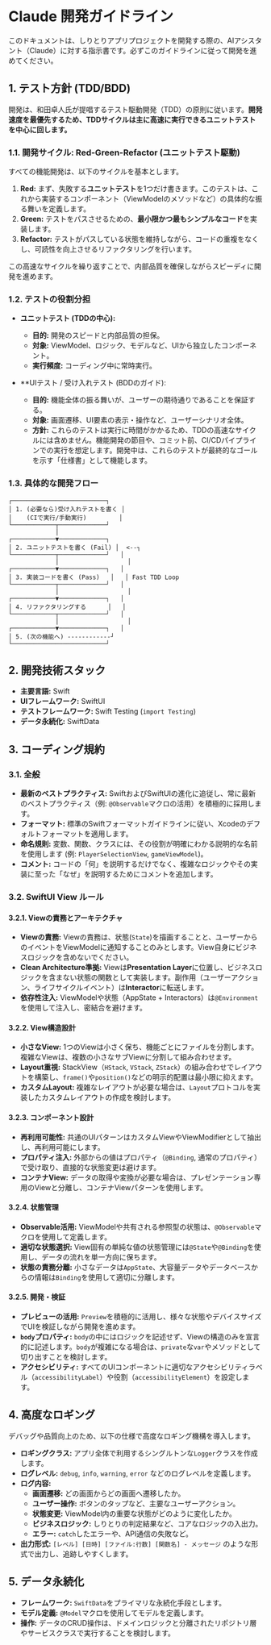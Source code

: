 # Claude 開発ガイドライン

このドキュメントは、しりとりアプリプロジェクトを開発する際の、AIアシスタント（Claude）に対する指示書です。必ずこのガイドラインに従って開発を進めてください。

## 1. テスト方針 (TDD/BDD)

開発は、和田卓人氏が提唱するテスト駆動開発（TDD）の原則に従います。**開発速度を最優先するため、TDDサイクルは主に高速に実行できるユニットテストを中心に回します。**

### 1.1. 開発サイクル: Red-Green-Refactor (ユニットテスト駆動)

すべての機能開発は、以下のサイクルを基本とします。

1.  **Red:** まず、失敗する**ユニットテスト**を1つだけ書きます。このテストは、これから実装するコンポーネント（ViewModelのメソッドなど）の具体的な振る舞いを定義します。
2.  **Green:** テストをパスさせるための、**最小限かつ最もシンプルなコード**を実装します。
3.  **Refactor:** テストがパスしている状態を維持しながら、コードの重複をなくし、可読性を向上させるリファクタリングを行います。

この高速なサイクルを繰り返すことで、内部品質を確保しながらスピーディに開発を進めます。

### 1.2. テストの役割分担

- **ユニットテスト (TDDの中心):**
    - **目的:** 開発のスピードと内部品質の担保。
    - **対象:** ViewModel、ロジック、モデルなど、UIから独立したコンポーネント。
    - **実行頻度:** コーディング中に常時実行。

- **UIテスト / 受け入れテスト (BDDのガイド):
    - **目的:** 機能全体の振る舞いが、ユーザーの期待通りであることを保証する。
    - **対象:** 画面遷移、UI要素の表示・操作など、ユーザーシナリオ全体。
    - **方針:** これらのテストは実行に時間がかかるため、TDDの高速なサイクルには含めません。機能開発の節目や、コミット前、CI/CDパイプラインでの実行を想定します。開発中は、これらのテストが最終的なゴールを示す「仕様書」として機能します。

### 1.3. 具体的な開発フロー

```
┌──────────────────────────┐
│ 1. (必要なら)受け入れテストを書く │
│    (CIで実行/手動実行)         │
└────────────┬─────────────┘
             │
┌────────────▼─────────────┐
│ 2. ユニットテストを書く (Fail) │  <--┐
└────────────┬─────────────┘   │
             │                   │
┌────────────▼─────────────┐   │
│ 3. 実装コードを書く (Pass)   │   │ Fast TDD Loop
└────────────┬─────────────┘   │
             │                   │
┌────────────▼─────────────┐   │
│ 4. リファクタリングする      │   │
└────────────┬─────────────┘   │
             │                   │
┌────────────▼─────────────┐   │
│ 5. (次の機能へ) ------------┘
└──────────────────────────┘
```


## 2. 開発技術スタック

- **主要言語:** Swift
- **UIフレームワーク:** SwiftUI
- **テストフレームワーク:** Swift Testing (`import Testing`)
- **データ永続化:** SwiftData

## 3. コーディング規約

### 3.1. 全般
- **最新のベストプラクティス:** SwiftおよびSwiftUIの進化に追従し、常に最新のベストプラクティス（例: `@Observable`マクロの活用）を積極的に採用します。
- **フォーマット:** 標準のSwiftフォーマットガイドラインに従い、Xcodeのデフォルトフォーマットを適用します。
- **命名規則:** 変数、関数、クラスには、その役割が明確にわかる説明的な名前を使用します (例: `PlayerSelectionView`, `gameViewModel`)。
- **コメント:** コードの「何」を説明するだけでなく、複雑なロジックやその実装に至った「なぜ」を説明するためにコメントを追加します。

### 3.2. SwiftUI View ルール

#### 3.2.1. Viewの責務とアーキテクチャ

- **Viewの責務:** Viewの責務は、状態(`State`)を描画することと、ユーザーからのイベントをViewModelに通知することのみとします。View自身にビジネスロジックを含めないでください。
- **Clean Architecture準拠:** Viewは**Presentation Layer**に位置し、ビジネスロジックを含まない状態の関数として実装します。副作用（ユーザーアクション、ライフサイクルイベント）は**Interactor**に転送します。
- **依存性注入:** ViewModelや状態（AppState + Interactors）は`@Environment`を使用して注入し、密結合を避けます。

#### 3.2.2. View構造設計

- **小さなView:** 1つのViewは小さく保ち、機能ごとにファイルを分割します。複雑なViewは、複数の小さなサブViewに分割して組み合わせます。
- **Layout重視:** StackView（`HStack`, `VStack`, `ZStack`）の組み合わせでレイアウトを構築し、`frame()`や`position()`などの明示的配置は最小限に抑えます。
- **カスタムLayout:** 複雑なレイアウトが必要な場合は、`Layout`プロトコルを実装したカスタムレイアウトの作成を検討します。

#### 3.2.3. コンポーネント設計

- **再利用可能性:** 共通のUIパターンはカスタムViewやViewModifierとして抽出し、再利用可能にします。
- **プロパティ注入:** 外部からの値はプロパティ（`@Binding`, 通常のプロパティ）で受け取り、直接的な状態変更は避けます。
- **コンテナView:** データの取得や変換が必要な場合は、プレゼンテーション専用のViewと分離し、コンテナViewパターンを使用します。

#### 3.2.4. 状態管理

- **Observable活用:** ViewModelや共有される参照型の状態は、`@Observable`マクロを使用して定義します。
- **適切な状態選択:** View固有の単純な値の状態管理には`@State`や`@Binding`を使用し、データの流れを単一方向に保ちます。
- **状態の責務分離:** 小さなデータは`AppState`、大容量データやデータベースからの情報は`Binding`を使用して適切に分離します。

#### 3.2.5. 開発・検証

- **プレビューの活用:** `Preview`を積極的に活用し、様々な状態やデバイスサイズでUIを検証しながら開発を進めます。
- **`body`プロパティ:** `body`の中にはロジックを記述せず、Viewの構造のみを宣言的に記述します。`body`が複雑になる場合は、`private`な`var`やメソッドとして切り出すことを検討します。
- **アクセシビリティ:** すべてのUIコンポーネントに適切なアクセシビリティラベル（`accessibilityLabel`）や役割（`accessibilityElement`）を設定します。

## 4. 高度なロギング

デバッグや品質向上のため、以下の仕様で高度なロギング機構を導入します。

- **ロギングクラス:** アプリ全体で利用するシングルトンな`Logger`クラスを作成します。
- **ログレベル:** `debug`, `info`, `warning`, `error` などのログレベルを定義します。
- **ログ内容:**
  - **画面遷移:** どの画面からどの画面へ遷移したか。
  - **ユーザー操作:** ボタンのタップなど、主要なユーザーアクション。
  - **状態変更:** ViewModel内の重要な状態がどのように変化したか。
  - **ビジネスロジック:** しりとりの判定結果など、コアなロジックの入出力。
  - **エラー:** `catch`したエラーや、API通信の失敗など。
- **出力形式:** `[レベル] [日時] [ファイル:行数] [関数名] - メッセージ` のような形式で出力し、追跡しやすくします。

## 5. データ永続化

- **フレームワーク:** `SwiftData`をプライマリな永続化手段とします。
- **モデル定義:** `@Model`マクロを使用してモデルを定義します。
- **操作:** データのCRUD操作は、ドメインロジックと分離されたリポジトリ層やサービスクラスで実行することを検討します。
